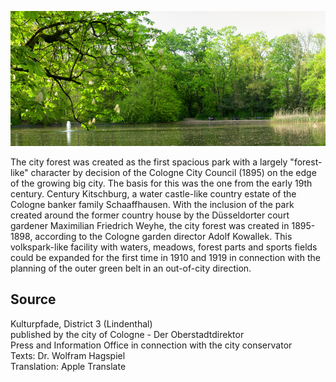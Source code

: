 ![Stadtwald](./images/05315000-b03-t06/p6.4.jpg#pano)

The city forest was created as the first spacious park with a largely "forest-like" character by decision of the Cologne City Council (1895) on the edge of the growing big city. The basis for this was the one from the early 19th century. Century Kitschburg, a water castle-like country estate of the Cologne banker family Schaaffhausen. With the inclusion of the park created around the former country house by the Düsseldorter court gardener Maximilian Friedrich Weyhe, the city forest was created in 1895-1898, according to the Cologne garden director Adolf Kowallek. This volkspark-like facility with waters, meadows, forest parts and sports fields could be expanded for the first time in 1910 and 1919 in connection with the planning of the outer green belt in an out-of-city direction.

## Source

Kulturpfade, District 3 (Lindenthal)  
published by the city of Cologne - Der Oberstadtdirektor  
Press and Information Office in connection with the city conservator  
Texts: Dr. Wolfram Hagspiel  
Translation: Apple Translate